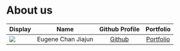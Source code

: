 # About us

Display |        Name        | Github Profile | Portfolio 
--------|:------------------:|:--------------:|:---------:
![](https://via.placeholder.com/100.png?text=Photo) | Eugene Chan Jiajun |   [Github](https://github.com/EugeneChanJiajun)   | [Portfolio](docs/team/eugenechanjiajun.md)

